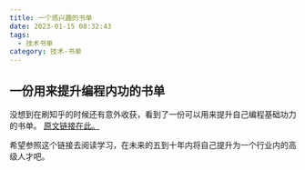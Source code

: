```yaml
---
title: 一个感兴趣的书单
date: 2023-01-15 08:32:43
tags:
  - 技术书单
category: 技术-书单
---
```


## 一份用来提升编程内功的书单

没想到在刷知乎的时候还有意外收获，看到了一份可以用来提升自己编程基础功力的书单。
[原文链接在此。](https://github.com/izackwu/TeachYourselfCS-CN/blob/master/TeachYourselfCS-CN.md)

希望参照这个链接去阅读学习，在未来的五到十年内将自己提升为一个行业内的高级人才吧。
